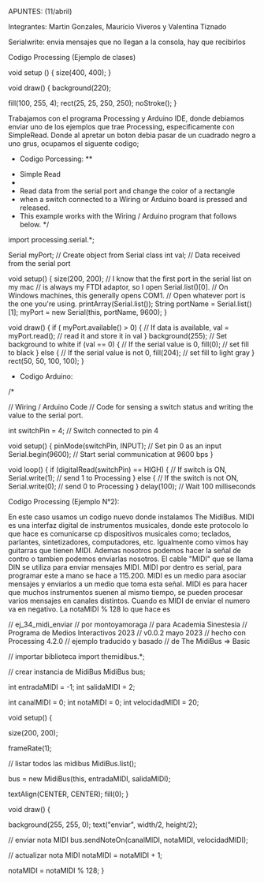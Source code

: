 APUNTES: (11/abril)

Integrantes: Martin Gonzales, Mauricio Viveros y Valentina Tiznado

Serialwrite: envia mensajes que no llegan a la consola, hay que recibirlos

Codigo Processing (Ejemplo de clases)

void setup ()
{
  size(400, 400);
}

void draw()
{
  background(220);
  
  fill(100, 255, 4);
  rect(25, 25, 250, 250);
  noStroke();
}

Trabajamos con el programa Processing y Arduino IDE, donde debiamos enviar uno de los ejemplos que trae Processing, especificamente con SimpleRead. Donde al apretar un boton debia pasar de un cuadrado negro a uno grus, ocupamos el siguente codigo;

- Codigo Porcessing:
**
 * Simple Read
 * 
 * Read data from the serial port and change the color of a rectangle
 * when a switch connected to a Wiring or Arduino board is pressed and released.
 * This example works with the Wiring / Arduino program that follows below.
 */


import processing.serial.*;

Serial myPort;  // Create object from Serial class
int val;      // Data received from the serial port

void setup() 
{
  size(200, 200);
  // I know that the first port in the serial list on my mac
  // is always my  FTDI adaptor, so I open Serial.list()[0].
  // On Windows machines, this generally opens COM1.
  // Open whatever port is the one you're using.
  printArray(Serial.list());
  String portName = Serial.list()[1];
  myPort = new Serial(this, portName, 9600);
}

void draw()
{
  if ( myPort.available() > 0) {  // If data is available,
    val = myPort.read();         // read it and store it in val
  }
  background(255);             // Set background to white
  if (val == 0) {              // If the serial value is 0,
    fill(0);                   // set fill to black
  } 
  else {                       // If the serial value is not 0,
    fill(204);                 // set fill to light gray
  }
  rect(50, 50, 100, 100);
}


- Codigo Arduino:

/*

// Wiring / Arduino Code
// Code for sensing a switch status and writing the value to the serial port.

int switchPin = 4;                       // Switch connected to pin 4

void setup() {
  pinMode(switchPin, INPUT);             // Set pin 0 as an input
  Serial.begin(9600);                    // Start serial communication at 9600 bps
}

void loop() {
  if (digitalRead(switchPin) == HIGH) {  // If switch is ON,
    Serial.write(1);               // send 1 to Processing
  } else {                               // If the switch is not ON,
    Serial.write(0);               // send 0 to Processing
  }
  delay(100);                            // Wait 100 milliseconds

  Codigo Processing (Ejemplo N°2): 

  En este caso usamos un codigo nuevo donde instalamos The MidiBus. MIDI es una interfaz digital de instrumentos musicales, donde este protocolo lo que hace es comunicarse cp dispositivos musicales como; teclados, parlantes, sintetizadores, computadores, etc. Igualmente como  vimos hay guitarras que tienen MIDI. Ademas nosotros podemos hacer la señal de contro o tambien podemos enviarlas nosotros. El cable "MIDI" que se llama DIN se utiliza para enviar mensajes MIDI. MIDI por dentro es serial, para programar este a mano se hace a 115.200. MIDI es un medio para asociar mensajes y enviarlos a un medio que toma esta señal. MIDI es para hacer que muchos instrumentos suenen al mismo tiempo, se pueden procesar varios mensajes en canales distintos. Cuando es MIDI de enviar el numero va en negativo. La notaMIDI % 128 lo que hace es

  // ej_34_midi_enviar
// por montoyamoraga
// para Academia Sinestesia
// Programa de Medios Interactivos 2023
// v0.0.2 mayo 2023
// hecho con Processing 4.2.0
// ejemplo traducido y basado
// de The MidiBus => Basic

// importar biblioteca
import themidibus.*;

// crear instancia de MidiBus
MidiBus bus;

int entradaMIDI = -1;
int salidaMIDI = 2;

int canalMIDI = 0;
int notaMIDI = 0;
int velocidadMIDI = 20;

void setup() {

  size(200, 200);

  frameRate(1);

  // listar todos las midibus
  MidiBus.list();

  bus = new MidiBus(this, entradaMIDI, salidaMIDI);

  textAlign(CENTER, CENTER);
  fill(0);
}

void draw() {

  background(255, 255, 0);
  text("enviar", width/2, height/2);

  // enviar nota MIDI
  bus.sendNoteOn(canalMIDI, notaMIDI, velocidadMIDI);
  
  // actualizar nota MIDI
  notaMIDI = notaMIDI + 1;
  
  notaMIDI = notaMIDI % 128;
}

